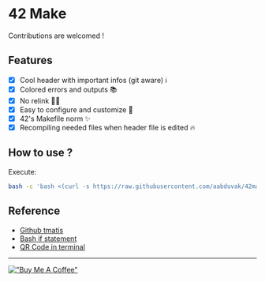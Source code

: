 # 42 Make
Contributions are welcomed !

## Features

 - [x]  Cool header with important infos (git aware) ℹ️
 - [x]  Colored errors and outputs 📚
 - [x]  No relink 🙅‍♂️
 - [x]  Easy to configure and customize 🔨
 - [x] 42's Makefile norm ✨
 - [x] Recompiling needed files when header file is edited 🔥

## How to use ?
Execute:
```bash
bash -c 'bash <(curl -s https://raw.githubusercontent.com/aabduvak/42make/master/launch.sh)'
```

## Reference
 - [Github tmatis](https://github.com/tmatis/42Make)
 - [Bash if statement](https://www.geeksforgeeks.org/bash-scripting-else-if-statement/)
 - [QR Code in terminal](https://superuser.com/questions/1492624/how-do-you-output-a-qr-code-to-the-linux-cli-terminal-for-scanning)

---
[!["Buy Me A Coffee"](https://www.buymeacoffee.com/assets/img/custom_images/orange_img.png)](https://www.buymeacoffee.com/aabduvak)
